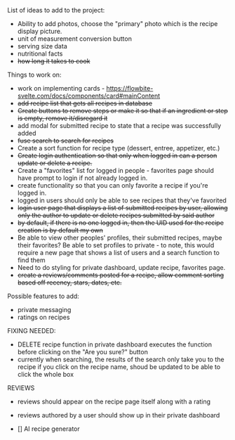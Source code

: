 List of ideas to add to the project:

- Ability to add photos, choose the "primary" photo which is the recipe display picture.
- unit of measurement conversion button
- serving size data
- nutritional facts
- ~~how long it takes to cook~~

Things to work on:

- work on implementing cards - https://flowbite-svelte.com/docs/components/card#mainContent
- ~~add recipe list that gets all recipes in database~~
- ~~Create buttons to remove steps or make it so that if an ingredient or step is empty, remove it/disregard it~~
- add modal for submitted recipe to state that a recipe was successfully added
- ~~fuse search to search for recipes~~
- Create a sort function for recipe type (dessert, entree, appetizer, etc.)
- ~~Create login authentication so that only when logged in can a person update or delete a recipe.~~
- Create a "favorites" list for logged in people - favorites page should have prompt to login if not already logged in.
- create functionality so that you can only favorite a recipe if you're logged in.
- logged in users should only be able to see recipes that they've favorited
- ~~login user page that displays a list of submitted recipes by user, allowing only the author to update or delete recipes submitted by said author~~
- ~~by default, if there is no one logged in, then the UID used for the recipe creation is by default my own~~
- Be able to view other peoples' profiles, their submitted recipes, maybe their favorites? Be able to set profiles to private - to note, this would require a new page that shows a list of users and a search function to find them
- Need to do styling for private dashboard, update recipe, favorites page.
- ~~create a reviews/comments posted for a recipe, allow comment sorting based off recency, stars, dates, etc.~~

Possible features to add:

- private messaging
- ratings on recipes

FIXING NEEDED:

- DELETE recipe function in private dashboard executes the function before clicking on the "Are you sure?" button
- currently when searching, the results of the search only take you to the recipe if you click on the recipe name, shoud be updated to be able to click the whole box

REVIEWS

- reviews should appear on the recipe page itself along with a rating
- reviews authored by a user should show up in their private dashboard

- [] AI recipe generator